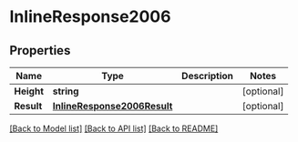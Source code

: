 # InlineResponse2006

## Properties

Name | Type | Description | Notes
------------ | ------------- | ------------- | -------------
**Height** | **string** |  | [optional] 
**Result** | [**InlineResponse2006Result**](inline_response_200_6_result.md) |  | [optional] 

[[Back to Model list]](../README.md#documentation-for-models) [[Back to API list]](../README.md#documentation-for-api-endpoints) [[Back to README]](../README.md)


